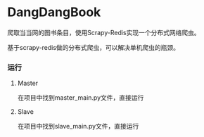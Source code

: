 # DangDangBook
爬取当当网的图书条目，使用Scrapy-Redis实现一个分布式网络爬虫。

基于scrapy-redis做的分布式爬虫，可以解决单机爬虫的瓶颈。


### 运行
1. Master

   在项目中找到master_main.py文件，直接运行

2. Slave

   在项目中找到slave_main.py文件，直接运行
